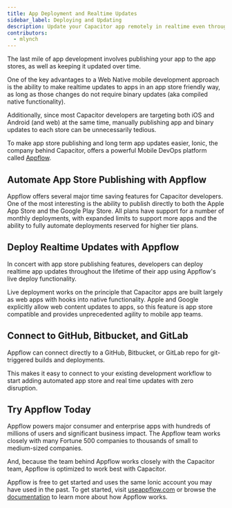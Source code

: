 ```yaml
---
title: App Deployment and Realtime Updates
sidebar_label: Deploying and Updating
description: Update your Capacitor app remotely in realtime even through the app stores
contributors:
  - mlynch
---
```


The last mile of app development involves publishing your app to the app stores, as well as keeping it updated over time.

One of the key advantages to a Web Native mobile development approach is the ability to make realtime updates to apps in an app store friendly way, as long as those changes do not require binary updates (aka compiled native functionality).

Additionally, since most Capacitor developers are targeting both iOS and Android (and web) at the same time, manually publishing app and binary updates to each store can be unnecessarily tedious.

To make app store publishing and long term app updates easier, Ionic, the company behind Capacitor, offers a powerful Mobile DevOps platform called [Appflow](https://useappflow.com/).

## Automate App Store Publishing with Appflow

Appflow offers several major time saving features for Capacitor developers. One of the most interesting is the ability to publish directly to both the Apple App Store and the Google Play Store. All plans have support for a number of monthly deployments, with expanded limits to support more apps and the ability to fully automate deployments reserved for higher tier plans.

## Deploy Realtime Updates with Appflow

In concert with app store publishing features, developers can deploy realtime app updates throughout the lifetime of their app using Appflow's live deploy functionality.

Live deployment works on the principle that Capacitor apps are built largely as web apps with hooks into native functionality. Apple and Google explicitly allow web content updates to apps, so this feature is app store compatible and provides unprecedented agility to mobile app teams.

## Connect to GitHub, Bitbucket, and GitLab

Appflow can connect directly to a GitHub, Bitbucket, or GitLab repo for git-triggered builds and deployments.

This makes it easy to connect to your existing development workflow to start adding automated app store and real time updates with zero disruption.

## Try Appflow Today

Appflow powers major consumer and enterprise apps with hundreds of millions of users and significant business impact. The Appflow team works closely with many Fortune 500 companies to thousands of small to medium-sized companies.

And, because the team behind Appflow works closely with the Capacitor team, Appflow is optimized to work best with Capacitor.

Appflow is free to get started and uses the same Ionic account you may have used in the past. To get started, visit [useappflow.com](https://useappflow.com/) or browse the [documentation](https://ionicframework.com/docs/appflow) to learn more about how Appflow works.
